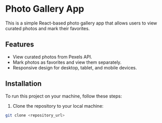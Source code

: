 # Photo Gallery App

This is a simple React-based photo gallery app that allows users to view curated photos and mark their favorites.

## Features

- View curated photos from Pexels API.
- Mark photos as favorites and view them separately.
- Responsive design for desktop, tablet, and mobile devices.

## Installation

To run this project on your machine, follow these steps:

1. Clone the repository to your local machine:

```bash
git clone <repository_url>
